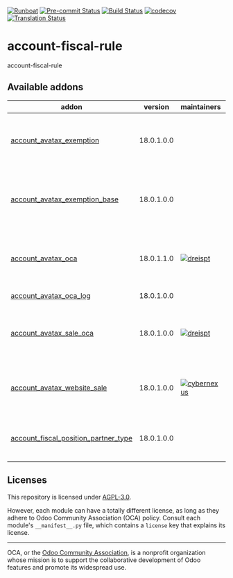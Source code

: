 
[![Runboat](https://img.shields.io/badge/runboat-Try%20me-875A7B.png)](https://runboat.odoo-community.org/builds?repo=OCA/account-fiscal-rule&target_branch=18.0)
[![Pre-commit Status](https://github.com/OCA/account-fiscal-rule/actions/workflows/pre-commit.yml/badge.svg?branch=18.0)](https://github.com/OCA/account-fiscal-rule/actions/workflows/pre-commit.yml?query=branch%3A18.0)
[![Build Status](https://github.com/OCA/account-fiscal-rule/actions/workflows/test.yml/badge.svg?branch=18.0)](https://github.com/OCA/account-fiscal-rule/actions/workflows/test.yml?query=branch%3A18.0)
[![codecov](https://codecov.io/gh/OCA/account-fiscal-rule/branch/18.0/graph/badge.svg)](https://codecov.io/gh/OCA/account-fiscal-rule)
[![Translation Status](https://translation.odoo-community.org/widgets/account-fiscal-rule-18-0/-/svg-badge.svg)](https://translation.odoo-community.org/engage/account-fiscal-rule-18-0/?utm_source=widget)

<!-- /!\ do not modify above this line -->

# account-fiscal-rule

account-fiscal-rule

<!-- /!\ do not modify below this line -->

<!-- prettier-ignore-start -->

[//]: # (addons)

Available addons
----------------
addon | version | maintainers | summary
--- | --- | --- | ---
[account_avatax_exemption](account_avatax_exemption/) | 18.0.1.0.0 |  | This application allows you to add exemptions to Avatax
[account_avatax_exemption_base](account_avatax_exemption_base/) | 18.0.1.0.0 |  | This application allows you to add exemptions base to Avatax
[account_avatax_oca](account_avatax_oca/) | 18.0.1.1.0 | [![dreispt](https://github.com/dreispt.png?size=30px)](https://github.com/dreispt) | Compute Sales Tax using the Avalara Avatax Service
[account_avatax_oca_log](account_avatax_oca_log/) | 18.0.1.0.0 |  | Add Logs to Avatax calls
[account_avatax_sale_oca](account_avatax_sale_oca/) | 18.0.1.0.0 | [![dreispt](https://github.com/dreispt.png?size=30px)](https://github.com/dreispt) | Sales Orders with automatic Tax application using Avatax
[account_avatax_website_sale](account_avatax_website_sale/) | 18.0.1.0.0 | [![cybernexus](https://github.com/cybernexus.png?size=30px)](https://github.com/cybernexus) | Ecommerce Sales Orders require tax recalculation prior to payment.
[account_fiscal_position_partner_type](account_fiscal_position_partner_type/) | 18.0.1.0.0 |  | Account Fiscal Position Partner Type

[//]: # (end addons)

<!-- prettier-ignore-end -->

## Licenses

This repository is licensed under [AGPL-3.0](LICENSE).

However, each module can have a totally different license, as long as they adhere to Odoo Community Association (OCA)
policy. Consult each module's `__manifest__.py` file, which contains a `license` key
that explains its license.

----
OCA, or the [Odoo Community Association](http://odoo-community.org/), is a nonprofit
organization whose mission is to support the collaborative development of Odoo features
and promote its widespread use.
